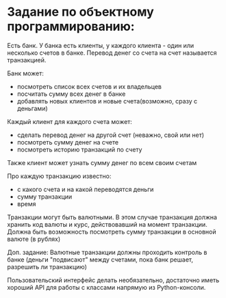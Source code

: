 # Задание по объектному программированию: 

Есть банк. У банка есть клиенты, у каждого клиента - один или несколько счетов в банке. Перевод денег со счета на счет называется транзакцией. 

Банк может: 
* посмотреть список всех счетов и их владельцев 
* посчитать сумму всех денег в банке 
* добавлять новых клиентов и новые счета(возможно, сразу с деньгами) 

Каждый клиент для каждого счета может: 
* сделать перевод денег на другой счет (неважно, свой или нет) 
* посмотреть сумму денег на счете 
* посмотреть историю транзакций по счету 

Также клиент может узнать сумму денег по всем своим счетам 

Про каждую транзакцию известно: 
* с какого счета и на какой переводятся деньги 
* сумму транзакции 
* время 

Транзакции могут быть валютными. В этом случае транзакция должна хранить код валюты и курс, действовавший на момент транзакции. Должна быть возможность посмотреть сумму транзакции в основной валюте (в рублях) 

Доп. задание: Валютные транзакции должны проходить контроль в банке (деньги "подвисают" между счетами, пока банк решает, разрешить ли транзакцию) 

Пользовательский интерфейс делать необязательно, достаточно иметь хороший API для работы с классами напрямую из Python-консоли.